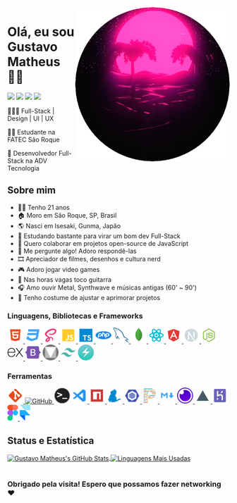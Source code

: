 <img align="right" width="350" height="350" src="../img/synth-circle.gif">

# Olá, eu sou Gustavo Matheus 🤟🏼

[<img src="https://img.shields.io/badge/linkedin-%230077B5.svg?&style=for-the-badge&logo=linkedin&logoColor=white" />](https://www.linkedin.com/in/gustavo-morinaga27/)
[<img src = "https://img.shields.io/badge/instagram-%23E4405F.svg?&style=for-the-badge&logo=instagram&logoColor=white">](https://www.instagram.com/gmatthews_feuer/)
[<img src = "https://img.shields.io/badge/facebook-%231877F2.svg?&style=for-the-badge&logo=facebook&logoColor=white">](https://www.facebook.com/gustavomatheus.cardoso/)
[<img src = "https://img.shields.io/badge/Gmail-D14836?style=for-the-badge&logo=gmail&logoColor=white">](mailto:gustavo.morinaga27@gmail.com)

👨🏻‍💻 Full-Stack | Design | UI | UX

👨‍🎓 Estudante na FATEC São Roque

💼 Desenvolvedor Full-Stack na ADV Tecnologia

## Sobre mim

- 🧑🏻 Tenho 21 anos
- 🏠 Moro em São Roque, SP, Brasil
- 🌎 Nasci em Isesaki, Gunma, Japão
- 🌱 Estudando bastante para virar um bom dev Full-Stack
- 👯 Quero colaborar em projetos open-source de JavaScript
- 💬 Me pergunte algo! Adoro respondê-las
- 🎞️ Apreciador de filmes, desenhos e cultura nerd
- 🎮 Adoro jogar video games
- 🎸 Nas horas vagas toco guitarra
- 🎧 Amo ouvir Metal, Synthwave e músicas antigas (60' ~ 90')
- 💎 Tenho costume de ajustar e aprimorar projetos

### Linguagens, Bibliotecas e Frameworks

<div>
	<a href="https://developer.mozilla.org/pt-BR/docs/Web/HTML" target="_blank">
		<img height="36" title="HTML" src="https://raw.githubusercontent.com/PKief/vscode-material-icon-theme/main/icons/html.svg">
	</a>
	<a href="https://developer.mozilla.org/pt-BR/docs/Web/CSS" target="_blank">
		<img height="36" title="CSS" src="https://raw.githubusercontent.com/PKief/vscode-material-icon-theme/main/icons/css.svg">
	</a>
	<a href="https://sass-lang.com" target="_blank">
		<img height="36" title="Sass" src="https://raw.githubusercontent.com/PKief/vscode-material-icon-theme/main/icons/sass.svg">
	</a>
	<a href="https://developer.mozilla.org/pt-BR/docs/Web/JavaScript" target="_blank">
		<img height="36" title="JavaScript" src="https://raw.githubusercontent.com/PKief/vscode-material-icon-theme/main/icons/javascript.svg">
	</a>
	<a href="https://www.typescriptlang.org" target="_blank">
		<img height="36" title="TypeScript" src="https://raw.githubusercontent.com/PKief/vscode-material-icon-theme/main/icons/typescript.svg">
	</a>
	<a href="https://www.php.net" target="_blank">
		<img height="36" title="PHP" src="https://raw.githubusercontent.com/PKief/vscode-material-icon-theme/main/icons/php.svg">
	</a>
	<a href="https://www.mysql.com" target="_blank">
		<img height="36" title="MySQL" src="https://raw.githubusercontent.com/devicons/devicon/9c6bfdb9783cdfe1018666ed76adcfd3eab6fad6/icons/mysql/mysql-original.svg">
	</a>
	<a href="https://www.mongodb.com" target="_blank">
		<img height="36" title="MongoDB" src="https://raw.githubusercontent.com/devicons/devicon/9c6bfdb9783cdfe1018666ed76adcfd3eab6fad6/icons/mongodb/mongodb-original.svg">
	</a>
	<a href="https://reactjs.org" target="_blank">
		<img height="36" title="React" src="https://raw.githubusercontent.com/PKief/vscode-material-icon-theme/main/icons/react.svg">
	</a>
	<a href="https://angular.io" target="_blank">
		<img height="36" title="Angular" src="https://raw.githubusercontent.com/PKief/vscode-material-icon-theme/main/icons/angular.svg">
	</a>
	<a href="https://nextjs.org" target="_blank">
		<img height="36" title="Next.js" src="https://raw.githubusercontent.com/PKief/vscode-material-icon-theme/main/icons/next.svg">
	</a>
	<a href="https://nodejs.org" target="_blank">
		<img height="36" title="Node.js" src="https://raw.githubusercontent.com/PKief/vscode-material-icon-theme/main/icons/nodejs.svg">
	</a>
	<a href="https://expressjs.com" target="_blank">
		<img height="36" title="Express" src="https://raw.githubusercontent.com/devicons/devicon/9c6bfdb9783cdfe1018666ed76adcfd3eab6fad6/icons/express/express-original.svg">
	</a>
	<a href="https://getbootstrap.com" target="_blank">
		<img height="36" title="Bootstrap" src="https://raw.githubusercontent.com/devicons/devicon/9c6bfdb9783cdfe1018666ed76adcfd3eab6fad6/icons/bootstrap/bootstrap-plain.svg">
	</a>
	<a href="https://material.io" target="_blank">
		<img height="36" title="Material Design" src="https://raw.githubusercontent.com/github/explore/80688e429a7d4ef2fca1e82350fe8e3517d3494d/topics/material-design/material-design.png">
	</a>
	<a href="https://tailwindcss.com" target="_blank">
		<img height="36" title="Tailwind CSS" src="https://raw.githubusercontent.com/PKief/vscode-material-icon-theme/main/icons/tailwindcss.svg">
	</a>
	<a href="https://chakra-ui.com" target="_blank">
		<img height="36" title="Chakra-UI" src="https://raw.githubusercontent.com/chakra-ui/chakra-ui/9a2576d0ad510179d45268f5853c16c689f1d364/logo/logomark-colored.svg">
	</a>
</div>

### Ferramentas

<div>
	<a href="https://git-scm.com" target="_blank">
  	<img height="36" title="Git" src="https://raw.githubusercontent.com/PKief/vscode-material-icon-theme/main/icons/git.svg">
	</a>
	<a href="https://github.com" target="_blank">
  	<img height="36" title="GitHub" src="https://raw.githubusercontent.com/FortAwesome/Font-Awesome/7d3d774145ac38663f6d1effc6def0334b68ab7e/svgs/brands/github.svg">
	</a>
  <img height="36" title="Terminal" src="https://raw.githubusercontent.com/github/explore/80688e429a7d4ef2fca1e82350fe8e3517d3494d/topics/terminal/terminal.png">
	<a href="https://code.visualstudio.com" target="_blank">
  	<img height="36" title="Visual Studio Code" src="https://raw.githubusercontent.com/PKief/vscode-material-icon-theme/main/icons/vscode.svg">
	</a>
	<a href="https://www.npmjs.com" target="_blank">
  	<img height="36" title="NPM" src="https://raw.githubusercontent.com/PKief/vscode-material-icon-theme/73a6f3b57cb9ba44f67d1c000588bacda537ae00/icons/npm.svg">
	</a>
	<a href="https://yarnpkg.com" target="_blank">
  	<img height="36" title="Yarn" src="https://raw.githubusercontent.com/PKief/vscode-material-icon-theme/73a6f3b57cb9ba44f67d1c000588bacda537ae00/icons/yarn.svg">
	</a>
	<a href="https://eslint.org" target="_blank">
  	<img height="36" title="ESLint" src="https://raw.githubusercontent.com/PKief/vscode-material-icon-theme/73a6f3b57cb9ba44f67d1c000588bacda537ae00/icons/eslint.svg">
	</a>
	<a href="https://prettier.io" target="_blank">
  	<img height="36" title="Prettier" src="https://raw.githubusercontent.com/PKief/vscode-material-icon-theme/73a6f3b57cb9ba44f67d1c000588bacda537ae00/icons/prettier.svg">
	</a>
	<a href="https://www.markdownguide.org" target="_blank">
  	<img height="36" title="Markdown" src="https://raw.githubusercontent.com/PKief/vscode-material-icon-theme/73a6f3b57cb9ba44f67d1c000588bacda537ae00/icons/markdown.svg">
	</a>
	<a href="https://insomnia.rest" target="_blank">
  	<img height="36" title="Insomnia" src="../icons/insomnia.png">
	</a>
	<a href="https://vercel.com" target="_blank">
  	<img height="36" title="Vercel" src="https://raw.githubusercontent.com/PKief/vscode-material-icon-theme/main/icons/vercel_light.svg">
	</a>
	<a href="https://heroku.com" target="_blank">
  	<img height="36" title="Heroku" src="https://raw.githubusercontent.com/PKief/vscode-material-icon-theme/main/icons/heroku.svg">
	</a>
	<a href="https://figma.com" target="_blank">
  	<img height="36" title="Figma" src="../icons/figma.svg">
	</a>
	<a href="https://framer.com" target="_blank">
  	<img height="36" title="Framer" src="../icons/framer.png">
	</a>
</div>

## Status e Estatística

<a href="https://github.com/anuraghazra/github-readme-stats" title="Estatísticas do GitHub">
  <img align="center" src="https://github-readme-stats.vercel.app/api?username=gmatthewsfeuer&hide=issues&theme=radical&show_icons=true&count_private=true&include_all_commits=true&line_height=24.5&hide_border=true" alt="Gustavo Matheus's GitHub Stats" />
</a>
<a href="https://github.com/anuraghazra/github-readme-stats" title="Most Used Languages">
  <img align="center" src="https://github-readme-stats.vercel.app/api/top-langs/?username=gmatthewsfeuer&layout=compact&theme=radical&hide_border=true"
	alt="Linguagens Mais Usadas" />
</a>

<br>
<br>

### Obrigado pela visita! Espero que possamos fazer networking ❤️
